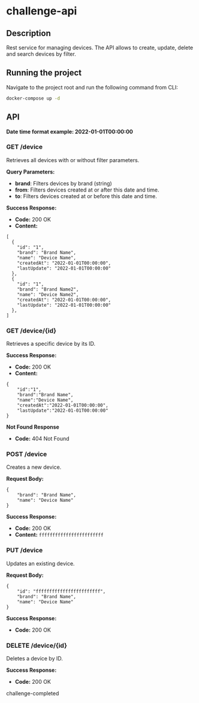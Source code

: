 # challenge-api

## Description

Rest service for managing devices. The API allows to create, update, delete and search devices by filter.

## Running the project

Navigate to the project root and run the following command from CLI:

```sh
docker-compose up -d
```

## API

**Date time format example: 2022-01-01T00:00:00**

### GET /device

Retrieves all devices with or without filter parameters.

**Query Parameters:**

- **brand**: Filters devices by brand (string)
- **from**: Filters devices created at or after this date and time.
- **to**: Filters devices created at or before this date and time.

**Success Response:**

- **Code:** 200 OK
- **Content:**

```
[
  {
    "id": "1",
    "brand": "Brand Name",
    "name": "Device Name",
    "createdAt": "2022-01-01T00:00:00",
    "lastUpdate": "2022-01-01T00:00:00"
  },
  {
    "id": "1",
    "brand": "Brand Name2",
    "name": "Device Name2",
    "createdAt": "2022-01-01T00:00:00",
    "lastUpdate": "2022-01-01T00:00:00"
  },
]
```

### GET /device/{id}

Retrieves a specific device by its ID.

**Success Response:**

- **Code:** 200 OK
- **Content:**

```
{
    "id":"1", 
    "brand":"Brand Name", 
    "name":"Device Name", 
    "createdAt":"2022-01-01T00:00:00", 
    "lastUpdate":"2022-01-01T00:00:00"
}
```

**Not Found Response**

- **Code:** 404 Not Found

### POST /device

Creates a new device.

**Request Body:**

```
{
    "brand": "Brand Name",
    "name": "Device Name"
}
```

**Success Response:**

- **Code:** 200 OK
- **Content:** `ffffffffffffffffffffffff`

### PUT /device

Updates an existing device.

**Request Body:**

```
{
    "id": "ffffffffffffffffffffffff",
    "brand": "Brand Name",
    "name": "Device Name"
}
```

**Success Response:**

- **Code:** 200 OK

### DELETE /device/{id}

Deletes a device by ID.

**Success Response:**

- **Code:** 200 OK

challenge-completed